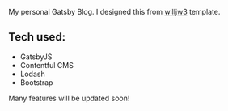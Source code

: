My personal Gatsby Blog.
I designed this from [willjw3]("https://github.com/willjw3/gatsby-starter-developer-diary") template.

## Tech used: 
- GatsbyJS
- Contentful CMS
- Lodash
- Bootstrap

Many features will be updated soon!
